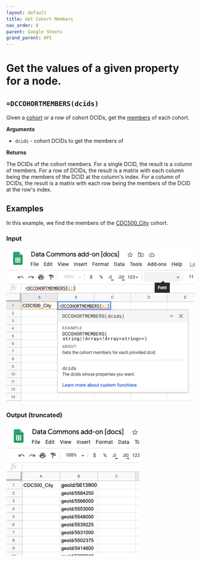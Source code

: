 ```yaml
---
layout: default
title: Get Cohort Members
nav_order: 8
parent: Google Sheets
grand_parent: API
---
```


# Get the values of a given property for a node.

## `=DCCOHORTMEMBERS(dcids)`

Given a [cohort](http://browser.datacommons.org/kg?dcid=Cohort) or a row of cohort DCIDs, get the [members](http://browser.datacommons.org/kg?dcid=member) of each cohort.

**Arguments**
*    `dcids` - cohort DCIDs to get the members of

**Returns**

The DCIDs of the cohort members. For a single DCID, the result is a column of members. For a row of DCIDs, the result is a matrix with each column being the members of the DCID at the column's index. For a column of DCIDs, the result is a matrix with each row being the members of the DCID at the row's index.

## Examples

In this example, we find the members of the [CDC500_City](https://datacommons.org/browser/CDC500_City) cohort.

### Input

![](/assets/images/sheets/sheets_get_cohort_members_input.png)

### Output (truncated)

![](/assets/images/sheets/sheets_get_cohort_members_output.png)

